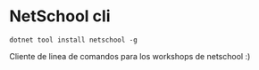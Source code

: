 # NetSchool cli



```
dotnet tool install netschool -g
```

Cliente de linea de comandos para los workshops de netschool :)